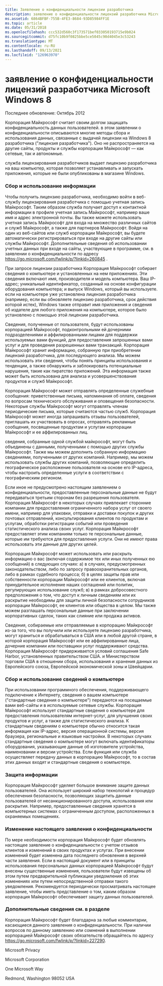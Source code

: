 ```yaml
---
title: Заявление о конфиденциальности лицензии разработчика
description: заявление о конфиденциальности лицензий разработчика Microsoft Windows 8
ms.assetid: 6864BFBF-755B-4FE3-8684-93D85984FF1E
ms.topic: article
ms.date: 05/31/2018
ms.openlocfilehash: ccc532d560c3f173571bef033050193715e9b024
ms.sourcegitcommit: d75fc10b9f0825bbe5ce5045c90d4045e3c53243
ms.translationtype: MT
ms.contentlocale: ru-RU
ms.lasthandoff: 09/13/2021
ms.locfileid: "126963970"
---
```

# <a name="microsoft-windows-8-developer-license-privacy-statement"></a>заявление о конфиденциальности лицензий разработчика Microsoft Windows 8

Последнее обновление: Октябрь 2012

Корпорация Майкрософт считает своим долгом защищать конфиденциальность данных пользователей. в этом заявлении о конфиденциальности описываются многие методы сбора и использования данных, связанные с выдачей лицензии на Windows 8 разработчика ("лицензия разработчика"). Оно не распространяется на другие сайты, продукты и службы корпорации Майкрософт — как сетевые, так и автономные.

служба лицензирования разработчиков выдает лицензию разработчика на ваш компьютер, которая позволяет устанавливать и запускать приложения, которые не были опубликованы в магазине Windows.

### <a name="collection-and-use-of-your-information"></a>Сбор и использование информации

Чтобы получить лицензию разработчика, необходимо войти в веб-службу лицензирования разработчика с помощью учетная запись Майкрософт. Таким образом служба получает доступ к контактной информации в профиле учетная запись Майкрософт, например ваше имя и адрес электронной почты. Вы также можете использовать учетная запись Майкрософт для входа на множество различных сайтов и служб Майкрософт, а также для партнеров Майкрософт. Войдя на один из веб-сайтов или служб корпорации Майкрософт, вы будете автоматически регистрироваться при входе на другие сайты или службы Майкрософт. Дополнительные сведения об использовании учетных данных при входе на сайты, участвующие в программе, см. в заявлении о конфиденциальности по адресу <https://go.microsoft.com/fwlink/p/?linkid=260845> .

При запросе лицензии разработчика Корпорация Майкрософт собирает сведения о компьютере и установленных на нем приложениях. Эти сведения включают имя, производителя и модель компьютера. Ваш IP-адрес; уникальный идентификатор, созданный на основе конфигурации оборудования компьютера; и выпуск Windows, который вы используете. если на компьютере уже установлена лицензия разработчика (например, если вы обновляете лицензию разработчика, срок действия которой истек), Windows также отправит имя приложения и сведения об издателе для любого приложения на компьютере, которое было установлено с помощью этой лицензии разработчика.

Сведения, полученные от пользователя, будут использованы корпорацией Майкрософт, подконтрольными ей дочерними подразделениями и аффилированными лицами для поддержки используемых вами функций, для предоставления запрошенных вами услуг и для проведения разрешенных вами транзакций. Корпорация Майкрософт хранит информацию, собранную при приобретении лицензий разработчика, для последующего анализа. Мы можем использовать эти сведения, чтобы понять принципы использования и тенденции, а также обнаружить и заблокировать потенциальные нарушения, такие как пиратство приложений. Эта информация также может быть использована для анализа и усовершенствования продуктов и служб Майкрософт.

Корпорация Майкрософт может отправлять определенные служебные сообщения: приветственные письма, напоминания об оплате, сведения по вопросам технического обслуживания и оповещения безопасности. Некоторые службы Майкрософт могут отправлять членам периодические письма, которые считаются частью служб. Корпорация Майкрософт может иногда запрашивать отзывы пользователей, приглашать их участвовать в опросах, отправлять рекламные сообщения, посвященные продуктам и услугам корпорации Майкрософт и ее аффилированных лиц.

сведения, собранные одной службой майкрософт, могут быть объединены с данными, полученными с помощью других службы Майкрософт. Также мы можем дополнить собранную информацию сведениями, полученными от других компаний. Например, мы можем использовать службы других компаний, позволяющие определить географическое расположение пользователя на основе его IP-адреса, чтобы настроить определенные услуги в соответствии с географическим регионом.

Если иное не предусмотрено настоящим заявлением о конфиденциальности, предоставленные персональные данные не будут передаваться третьим сторонам без разрешения пользователя. Корпорация Майкрософт в некоторых случаях привлекает сторонние компании для предоставления ограниченного набора услуг от своего имени, например для упаковки, отправки и доставки покупок и других почтовых отправлений, консультирования клиентов по продуктам и услугам, обработки регистрации событий или проведения статистического анализа своих услуг. Корпорация Майкрософт предоставляет этим компаниям только те персональные данные, которые им требуются для предоставления услуги. Они не имеют права использовать эти данные для других целей.

Корпорация Майкрософт может использовать или раскрыть информацию о вас (включая содержимое тех или иных полученных ею сообщений) в следующих случаях: а) в случаях, предусмотренных законодательством, либо по запросу правоохранительных органов, либо в рамках судебного процесса; б) в целях защиты прав или собственности корпорации Майкрософт или ее клиентов, включая принудительное исполнение наших соглашений или политик, регулирующих использование служб; в) в рамках добросовестного предположения о том, что доступ к личным сведениям или их раскрытие необходимы для защиты личной безопасности сотрудников корпорации Майкрософт, ее клиентов или общества в целом. Мы также можем разглашать персональные данные при заключении корпоративных сделок, таких как слияние или продажа активов.

Сведения, собираемые или отправляемые в корпорацию Майкрософт из-за того, что вы получили или используете лицензию разработчика, могут храниться и обрабатываться в США или в любой другой стране, в которой корпорация Майкрософт или ее аффилированные лица, дочерние компании или поставщики услуг поддерживают средства. Корпорация Майкрософт придерживается условий соглашения Safe Harbor, установленных правительством США. и Министерством торговли США в отношении сбора, использования и хранения данных из Европейского союза, Европейской экономической зоны и Швейцарии.

### <a name="collection-and-use-of-information-about-your-computer"></a>Сбор и использование сведений о компьютере

При использовании программного обеспечения, поддерживающего подключение к Интернету, сведения о вашем компьютере ("стандартные сведения о компьютере") передаются на посещаемые вами веб-сайты и в используемые сетевые службы. Корпорация Майкрософт использует стандартные сведения о компьютере для предоставления пользователям интернет-услуг, для улучшения своих продуктов и услуг, а также для статистического анализа. К стандартным сведениям о компьютере обычно относится такая информация как IP-адрес, версия операционной системы, версия браузера, региональные и языковые настройки. В некоторых случаях стандартные сведения о компьютере могут включать идентификаторы оборудования, указывающие данные об изготовителе устройства, наименовании и версии устройства. Если функция или служба осуществляет передачу данных в корпорацию Майкрософт, то в состав этих данных входят и стандартные сведения о компьютере.

### <a name="security-of-your-information"></a>Защита информации

Корпорация Майкрософт уделяет большое внимание защите данных пользователей. Она использует широкий набор технологий и процедур обеспечения безопасности, позволяющих защитить данные пользователей от несанкционированного доступа, использования или раскрытия. Например, предоставленные сведения хранятся в компьютерных системах с ограниченным доступом, расположенных в охраняемых помещениях.

### <a name="changes-to-this-privacy-statement"></a>Изменение настоящего заявления о конфиденциальности

По мере необходимости корпорация Майкрософт будет обновлять настоящее заявление о конфиденциальности с учетом отзывов клиентов и изменений в своих продуктах и услугах. При внесении изменений будет изменена дата последнего обновления в верхней части заявления. Если в настоящий документ или в принципы использования персональных данных корпорацией Майкрософт будут внесены существенные изменения, пользователи будут извещены об этом путем предварительной публикации уведомления об этих изменениях или путем непосредственной отправки такого уведомления. Рекомендуется периодически просматривать настоящее заявление, чтобы иметь представление о том, каким образом корпорация Майкрософт обеспечивает защиту данных пользователей.

### <a name="for-more-information"></a>Дополнительные сведения см. в разделе

Корпорация Майкрософт будет благодарна за любые комментарии, касающиеся данного заявления о конфиденциальности. При наличии вопросов по данному заявлению или сомнений в выполнении корпорацией Майкрософт своих обязательств обращайтесь по адресу <https://go.microsoft.com/fwlink/p/?linkid=227290>.

Microsoft Privacy

Microsoft Corporation

One Microsoft Way

Redmond, Washington 98052 USA

 

 




